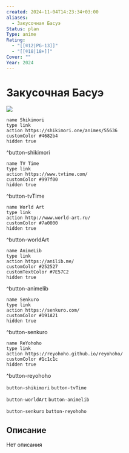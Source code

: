 ```yaml
---
created: 2024-11-04T14:23:34+03:00
aliases:
  - Закусочная Басуэ
Status: plan
Type: anime
Rating:
  - "[[®️12|PG-13]]"
  - "[[®️18|18+]]"
Cover: ""
Year: 2024
---
```


# Закусочная Басуэ

![](https://nyaa.shikimori.one/uploads/poster/animes/55636/68a2919150082b4543cbeed08c802068.jpeg)

```button
name Shikimori
type link
action https://shikimori.one/animes/55636
customColor #4682b4
hidden true
```
^button-shikimori

```button
name TV Time
type link
action https://www.tvtime.com/
customColor #997f00
hidden true
```
^button-tvTime

```button
name World Art
type link
action http://www.world-art.ru/
customColor #7a0000
hidden true
```
^button-worldArt

```button
name AnimeLib
type link
action https://anilib.me/
customColor #252527
customTextColor #7E57C2
hidden true
```
^button-animelib

```button
name Senkuro
type link
action https://senkuro.com/
customColor #191A21
hidden true
```
^button-senkuro

```button
name ReYohoho
type link
action https://reyohoho.github.io/reyohoho/
customColor #1c1c1c
hidden true
```
^button-reyohoho

`button-shikimori` `button-tvTime`

`button-worldArt` `button-animelib`

`button-senkuro` `button-reyohoho`

## Описание

Нет описания
